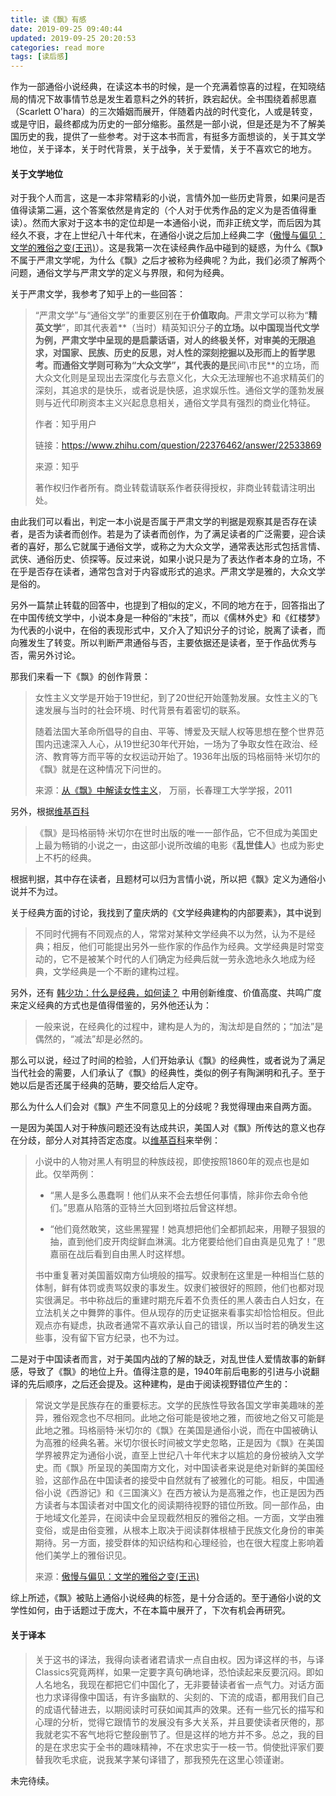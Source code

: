 ```yaml
---
title: 读《飘》有感
date: 2019-09-25 09:40:44
updated: 2019-09-25 20:20:53
categories: read more
tags: [读后感]
---
```


作为一部通俗小说经典，在读这本书的时候，是一个充满着惊喜的过程，在知晓结局的情况下故事情节总是发生着意料之外的转折，跌宕起伏。全书围绕着郝思嘉（Scarlett O'hara）的三次婚姻而展开，伴随着内战的时代变化，人或是转变，或是守旧，最终都成为历史的一部分缩影。虽然是一部小说，但是还是为不了解美国历史的我，提供了一些参考。对于这本书而言，有挺多方面想谈的，关于其文学地位，关于译本，关于时代背景，关于战争，关于爱情，关于不喜欢它的地方。

<!--more-->

#### 关于文学地位

对于我个人而言，这是一本非常精彩的小说，言情外加一些历史背景，如果问是否值得读第二遍，这个答案依然是肯定的（个人对于优秀作品的定义为是否值得重读）。然而大家对于这本书的定位却是一本通俗小说，而非正统文学，而后因为其经久不衰，才在上世纪八十年代末，在通俗小说之后加上经典二字（[傲慢与偏见：文学的雅俗之变(王迅)](http://www.chinawriter.com.cn/wxpl/2013/2013-06-24/165319.html)）。这是我第一次在读经典作品中碰到的疑惑，为什么《飘》不属于严肃文学呢，为什么《飘》之后才被称为经典呢？为此，我们必须了解两个问题，通俗文学与严肃文学的定义与界限，和何为经典。

关于严肃文学，我参考了知乎上的一些回答：

> “严肃文学”与“通俗文学”的重要区别在于**价值取向**。严肃文学可以称为“**精英文学**”，即其代表着**（当时）精英知识分子**的立场。以中国现当代文学为例，严肃文学中呈现的是启蒙话语，对人的终极关怀，对审美的无限追求，对国家、民族、历史的反思，对人性的深刻挖掘以及形而上的哲学思考。而通俗文学则可称为“**大众文学**”，其代表的是**民间\市民**的立场，而大众文化则是呈现出去深度化与去意义化，大众无法理解也不追求精英们的深刻，其追求的是快乐，或者说是快感，追求娱乐性。通俗文学的蓬勃发展则与近代印刷资本主义兴起息息相关，通俗文学具有强烈的商业化特征。
>
> 作者：知乎用户
>
> 链接：https://www.zhihu.com/question/22376462/answer/22533869
>
> 来源：知乎
>
> 著作权归作者所有。商业转载请联系作者获得授权，非商业转载请注明出处。

由此我们可以看出，判定一本小说是否属于严肃文学的判据是观察其是否存在读者，是否为读者而创作。若是为了读者而创作，为了满足读者的广泛需要，迎合读者的喜好，那么它就属于通俗文学，或称之为大众文学，通常表达形式包括言情、武侠、通俗历史、侦探等。反过来说，如果小说只是为了表达作者本身的立场，不在乎是否存在读者，通常包含对于内容或形式的追求。严肃文学是雅的，大众文学是俗的。

另外一篇禁止转载的回答中，也提到了相似的定义，不同的地方在于，回答指出了在中国传统文学中，小说本身是一种俗的“末技”，而以《儒林外史》和《红楼梦》为代表的小说中，在俗的表现形式中，又介入了知识分子的讨论，脱离了读者，而向雅发生了转变。所以判断严肃通俗与否，主要依据还是读者，至于作品优秀与否，需另外讨论。

那我们来看一下《飘》的创作背景：

> 女性主义文学是开始于19世纪，到了20世纪开始蓬勃发展。女性主义的飞速发展与当时的社会环境、时代背景有着密切的联系。
>
> 随着法国大革命所倡导的自由、平等、博爱及天赋人权等思想在整个世界范围内迅速深入人心，从19世纪30年代开始，一场为了争取女性在政治、经济、教育等方而平等的女权运动开始了。1936年出版的玛格丽特·米切尔的《飘》就是在这种情况下问世的。
>
> 来源：[从《飘》中解读女性主义](http://www.cnki.com.cn/Article/CJFDTotal-CCLZ201108050.htm)， 万丽，长春理工大学学报，2011

另外，根据[维基百科](https://zh.wikipedia.org/wiki/飄)

> 《飘》是玛格丽特·米切尔在世时出版的唯一一部作品，它不但成为美国史上最为畅销的小说之一，由这部小说所改编的电影《**乱世佳人**》也成为影史上不朽的经典。

根据判据，其中存在读者，且题材可以归为言情小说，所以把《飘》定义为通俗小说并不为过。



关于经典方面的讨论，我找到了童庆炳的《文学经典建构的内部要素》，其中说到

> 不同时代拥有不同观点的人，常常对某种文学经典不以为然，认为不是经典；相反，他们可能提出另外一些作家的作品作为经典。文学经典是时常变动的，它不是被某个时代的人们确定为经典后就一劳永逸地永久地成为经典，文学经典是一个不断的建构过程。

另外，还有 [韩少功：什么是经典，如何读？](http://www.chinawriter.com.cn/n1/2017/0719/c404033-29414589.html) 中用创新维度、价值高度、共鸣广度来定义经典的方式也是值得借鉴的，另外他还认为：

> 一般来说，在经典化的过程中，建构是人为的，淘汰却是自然的；“加法”是偶然的，“减法”却是必然的。

那么可以说，经过了时间的检验，人们开始承认《飘》的经典性，或者说为了满足当代社会的需要，人们承认了《飘》的经典性，类似的例子有陶渊明和孔子。至于她以后是否还属于经典的范畴，要交给后人定夺。

那么为什么人们会对《飘》产生不同意见上的分歧呢？我觉得理由来自两方面。

一是因为美国人对于种族问题还没有达成共识，美国人对《飘》所传达的意义也存在分歧，部分人对其持否定态度。以[维基百科](https://zh.wikipedia.org/wiki/飄)来举例：

> 小说中的人物对黑人有明显的种族歧视，即使按照1860年的观点也是如此。仅举两例：
>
> - “黑人是多么愚蠢啊！他们从来不会去想任何事情，除非你去命令他们。”思嘉从陷落的亚特兰大回到塔拉后曾这样想。
>
> - “他们竟然敢笑，这些黑猩猩！她真想把他们全都抓起来，用鞭子狠狠的抽，直到他们皮开肉绽鲜血淋漓。北方佬要给他们自由真是见鬼了！”思嘉丽在战后看到自由黑人时这样想。
>
> 书中重复著对美国蓄奴南方仙境般的描写。奴隶制在这里是一种相当仁慈的体制，鲜有体罚或责骂奴隶的事发生。奴隶们被很好的照顾，他们也都对现实很满足。书中称战后的重建时期充斥着不负责任的黑人袭击白人妇女，在立法机关之中舞弊的事件。但从现存的历史证据来看事实却恰恰相反。但此观点亦有疑虑，执政者通常不喜欢承认自己的错误，所以当时若的确发生这些事，没有留下官方纪录，也不为过。

二是对于中国读者而言，对于美国内战的了解的缺乏，对乱世佳人爱情故事的新鲜感，导致了《飘》的地位上升。值得注意的是，1940年前后电影的引进与小说翻译的先后顺序，之后还会提及。这种建构，是由于阅读视野错位产生的：

> 常说文学是民族存在的重要标志。文学的民族性导致各国文学审美趣味的差异，雅俗观念也不尽相同。此地之俗可能是彼地之雅，而彼地之俗又可能是此地之雅。玛格丽特·米切尔的《飘》在美国是通俗小说，而在中国被确认为高雅的经典名著。米切尔很长时间被文学史忽略，正是因为《飘》在美国学界被界定为通俗小说，直至上世纪八十年代末才以尴尬的身份被纳入文学史。而《飘》所呈现的美国南方文化，对中国读者来说是绝对新鲜的美国经验，这部作品在中国读者的接受中自然就有了被雅化的可能。相反，中国通俗小说《西游记》和《三国演义》在西方被认为是高雅之作，也正是因为西方读者与本国读者对中国文化的阅读期待视野的错位所致。同一部作品，由于地域文化差异，在阅读中会呈现截然相反的雅俗之相。一方面，文学由雅变俗，或是由俗变雅，从根本上取决于阅读群体根植于民族文化身份的审美期待。另一方面，接受群体的知识结构和心理经验，也在很大程度上影响着他们美学上的雅俗识见。
>
> 来源：[傲慢与偏见：文学的雅俗之变(王迅)](http://www.chinawriter.com.cn/wxpl/2013/2013-06-24/165319.html)

综上所述，《飘》被贴上通俗小说经典的标签，是十分合适的。至于通俗小说的文学性如何，由于话题过于庞大，不在本篇中展开了，下次有机会再研究。



#### 关于译本



> 关于这书的译法，我得向读者诸君请求一点自由权。因为译这样的书，与译Classics究竟两样，如果一定要字真句确地译，恐怕读起来反要沉闷。即如人名地名，我现在都把它们中国化了，无非要替读者省一点气力。对话方面也力求译得像中国话，有许多幽默的、尖刻的、下流的成语，都用我们自己的成语代替进去，以期阅读时可获如闻其声的效果。还有一些冗长的描写和心理的分析，觉得它跟情节的发展没有多大关系，并且要使读者厌倦的，那我就老实不客气地将它整段删节了。但是这样的地方并不多。总之，我的目的是在求忠实于全书的趣味精神，不在求忠实于一枝一节。倘使批评家们要替我吹毛求疵，说我某字某句译错了，那我预先在这里心领谨谢。





未完待续。